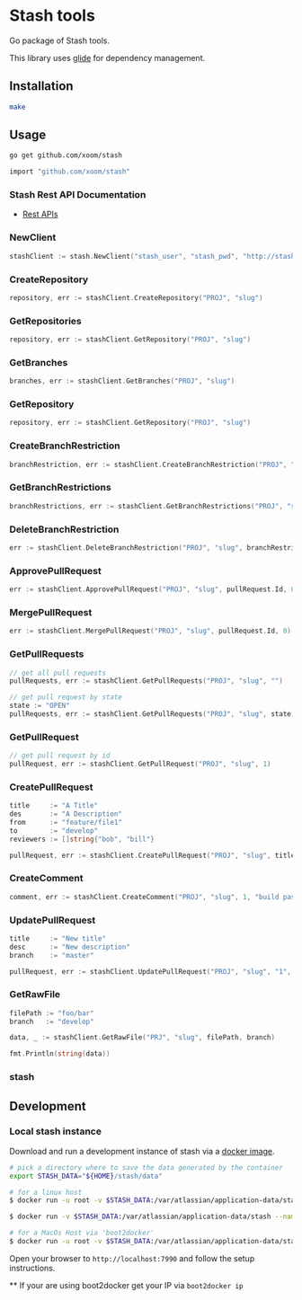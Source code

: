 Stash tools
===========

Go package of Stash tools.

This library uses [glide](https://github.com/Masterminds/glide) for dependency management.

## Installation

```bash
make
```

## Usage

```bash
go get github.com/xoom/stash

import "github.com/xoom/stash"
```

### Stash Rest API Documentation

* [Rest APIs](https://developer.atlassian.com/stash/docs/latest/reference/rest-api.html)

### NewClient

```go
stashClient := stash.NewClient("stash_user", "stash_pwd", "http://stash-url.local:7990")
```

### CreateRepository

```go
repository, err := stashClient.CreateRepository("PROJ", "slug")
```

### GetRepositories

```go
repository, err := stashClient.GetRepository("PROJ", "slug")
```

### GetBranches

```go
branches, err := stashClient.GetBranches("PROJ", "slug")
```

### GetRepository

```go
repository, err := stashClient.GetRepository("PROJ", "slug")
```

### CreateBranchRestriction

```go
branchRestriction, err := stashClient.CreateBranchRestriction("PROJ", "slug", "develop", "user")
```

### GetBranchRestrictions

```go
branchRestrictions, err := stashClient.GetBranchRestrictions("PROJ", "slug")
```

### DeleteBranchRestriction

```go
err := stashClient.DeleteBranchRestriction("PROJ", "slug", branchRestriction.Id)
```
### ApprovePullRequest

```go
err := stashClient.ApprovePullRequest("PROJ", "slug", pullRequest.Id, 0)
```

### MergePullRequest

```go
err := stashClient.MergePullRequest("PROJ", "slug", pullRequest.Id, 0)
```



### GetPullRequests

```go
// get all pull requests
pullRequests, err := stashClient.GetPullRequests("PROJ", "slug", "")

// get pull request by state
state := "OPEN"
pullRequests, err := stashClient.GetPullRequests("PROJ", "slug", state)
```

### GetPullRequest

```go
// get pull request by id
pullRequest, err := stashClient.GetPullRequest("PROJ", "slug", 1)
```

### CreatePullRequest

```go
title     := "A Title"
des       := "A Description"
from      := "feature/file1"
to        := "develop"
reviewers := []string{"bob", "bill"}

pullRequest, err := stashClient.CreatePullRequest("PROJ", "slug", title, desc, from, to, reviewers)
```

### CreateComment

```go
comment, err := stashClient.CreateComment("PROJ", "slug", 1, "build passing")
```

### UpdatePullRequest

```go
title     := "New title"
desc      := "New description"
branch    := "master"

pullRequest, err := stashClient.UpdatePullRequest("PROJ", "slug", "1", 10, title, desc, branch, nil)
```

### GetRawFile

```go
filePath := "foo/bar"
branch   := "develop"

data, _ := stashClient.GetRawFile("PRJ", "slug", filePath, branch)

fmt.Println(string(data))
```

### stash

## Development

### Local stash instance

Download and run a development instance of stash via a
[docker image](https://www.docker.com/).

```bash
# pick a directory where to save the data generated by the container
export STASH_DATA="${HOME}/stash/data"

# for a linux host
$ docker run -u root -v $STASH_DATA:/var/atlassian/application-data/stash atlassian/stash chown -R daemon  /var/atlassian/application-data/stash

$ docker run -v $STASH_DATA:/var/atlassian/application-data/stash --name="stash" -d -p 7990:7990 -p 7999:7999 atlassian/stash

# for a MacOs Host via 'boot2docker'
$ docker run -u root -v $STASH_DATA:/var/atlassian/application-data/stash --name=stash -d -p 7990:7990 -p 7999:7999 atlassian/stash
```

Open your browser to `http://localhost:7990` and follow the setup instructions.

** If your are using boot2docker get your IP via `boot2docker ip`
